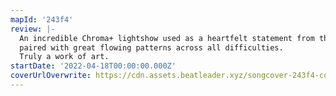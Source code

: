 ```yaml
---
mapId: '243f4'
review: |-
  An incredible Chroma+ lightshow used as a heartfelt statement from the mapper,
  paired with great flowing patterns across all difficulties.
  Truly a work of art.
startDate: '2022-04-18T00:00:00.000Z'
coverUrlOverwrite: https://cdn.assets.beatleader.xyz/songcover-243f4-cover.jpg
---
```

